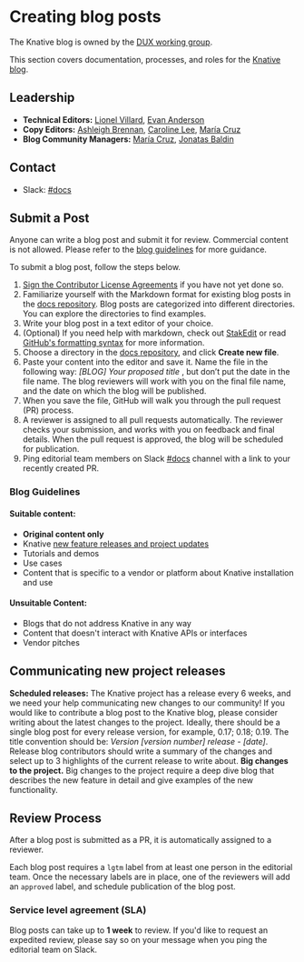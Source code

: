 # Creating blog posts

The Knative blog is owned by the [DUX working group](https://knative.dev/community/contributing/working-groups/working-groups/#documentation--user-experience).

This section covers documentation, processes, and roles for the [Knative blog](https://knative.dev/blog/).

## Leadership

- **Technical Editors:** [Lionel Villard](https://github.com/lionelvillard), [Evan Anderson](https://github.com/evankanderson)
- **Copy Editors:** [Ashleigh Brennan](https://github.com/abrennan89), [Caroline Lee](https://github.com/carieshmarie), [María Cruz](https://github.com/macruzbar)
- **Blog Community Managers:**  [María Cruz](https://github.com/macruzbar), [Jonatas Baldin](https://github.com/jonatasbaldin)

## Contact

- Slack: [#docs](https://knative.slack.com/archives/C9CV04DNJ)

## Submit a Post

Anyone can write a blog post and submit it for review. Commercial content is not allowed. Please refer to the [blog guidelines](#blog-guidelines) for more guidance.

To submit a blog post, follow the steps below.

1. [Sign the Contributor License Agreements](https://github.com/knative/community/blob/main/CONTRIBUTING.md#contributor-license-agreements) if you have not yet done so.
1. Familiarize yourself with the Markdown format for existing blog posts in the [docs repository](https://github.com/knative/docs/tree/main/blog). Blog posts are categorized into different directories. You can explore the directories to find examples.
1. Write your blog post in a text editor of your choice.
1. (Optional) If you need help with markdown, check out [StakEdit](https://stackedit.io/app#) or read [GitHub's formatting syntax](https://help.github.com/en/github/writing-on-github/basic-writing-and-formatting-syntax) for more information.
1. Choose a directory in the [docs repository](https://github.com/knative/docs/tree/main/blog), and click **Create new file**.
1. Paste your content into the editor and save it. Name the file in the following way: *[BLOG] Your proposed title* , but don’t put the date in the file name. The blog reviewers will work with you on the final file name, and the date on which the blog will be published.
1. When you save the file, GitHub will walk you through the pull request (PR) process.
1. A reviewer is assigned to all pull requests automatically. The reviewer checks your submission, and works with you on feedback and final details. When the pull request is approved, the blog will be scheduled for publication.
1. Ping editorial team members on Slack [#docs](https://knative.slack.com/archives/C9CV04DNJ) channel with a link to your recently created PR.

### Blog Guidelines

#### Suitable content:
- **Original content only**
- Knative [new feature releases and project updates](#communicating-new-project-releases)
- Tutorials and demos
- Use cases
- Content that is specific to a vendor or platform about Knative installation and use

#### Unsuitable Content:
- Blogs that do not address Knative in any way
- Content that doesn't interact with Knative APIs or interfaces
- Vendor pitches

## Communicating new project releases
**Scheduled releases:** The Knative project has a release every 6 weeks, and we need your help communicating new changes to our community! If you would like to contribute a blog post to the Knative blog, please consider writing about the latest changes to the project. Ideally, there should be a single blog post for every release version, for example, 0.17; 0.18; 0.19. The title convention should be: *Version [version number] release - [date]*. Release blog contributors should write a summary of the changes and select up to 3 highlights of the current release to write about.
**Big changes to the project.** Big changes to the project require a deep dive blog that describes the new feature in detail and give examples of the new functionality.

## Review Process

After a blog post is submitted as a PR, it is automatically assigned to a reviewer.

Each blog post requires a `lgtm` label from at least one person in the editorial team. Once the necessary labels are in place, one of the reviewers will add an `approved` label, and schedule publication of the blog post.

### Service level agreement (SLA)

Blog posts can take up to **1 week** to review. If you'd like to request an expedited review, please say so on your message when you ping the editorial team on Slack.

